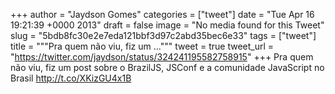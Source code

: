 
+++
author = "Jaydson Gomes"
categories = ["tweet"]
date = "Tue Apr 16 19:21:39 +0000 2013"
draft = false
image = "No media found for this Tweet"
slug = "5bdb8fc30e2e7eda121bbf3d97c2abd35bec6e33"
tags = ["tweet"]
title = """Pra quem não viu, fiz um ..."""
tweet = true
tweet_url = "https://twitter.com/jaydson/status/324241195582758915"
+++
Pra quem não viu, fiz um post sobre o BrazilJS, JSConf e a comunidade JavaScript no Brasil http://t.co/XKizGU4x1B
